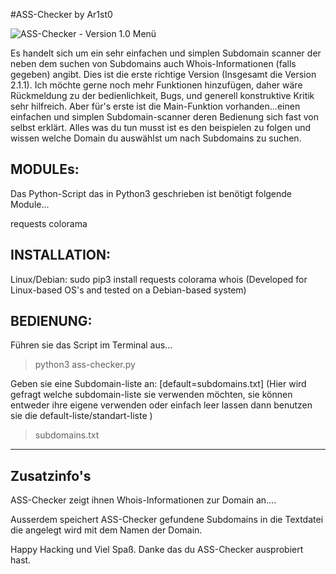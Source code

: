 #ASS-Checker by Ar1st0

![ASS-Checker - Version 1.0 Menü](https://github.com/Ar1sto/ass-checker/blob/main/assicon.ico)

Es handelt sich um ein sehr einfachen und simplen Subdomain scanner der neben dem suchen von Subdomains auch Whois-Informationen (falls gegeben) angibt.
Dies ist die erste richtige Version (Insgesamt die Version 2.1.1). Ich möchte gerne noch mehr Funktionen hinzufügen, daher wäre Rückmeldung zu
der bedienlichkeit, Bugs, und generell konstruktive Kritik sehr hilfreich.
Aber für's erste ist die Main-Funktion vorhanden...einen einfachen und simplen Subdomain-scanner deren Bedienung sich fast von selbst erklärt. Alles was du tun musst
ist es den beispielen zu folgen und wissen welche Domain du auswählst um nach Subdomains zu suchen.

MODULEs:
--------------------
Das Python-Script das in Python3 geschrieben ist benötigt folgende Module...

requests
colorama 

INSTALLATION:
--------------------

Linux/Debian: sudo pip3 install requests colorama whois
(Developed for Linux-based OS's and tested on a Debian-based system)

BEDIENUNG:
--------------------
Führen sie das Script im Terminal aus...
>python3 ass-checker.py 

Geben sie eine Subdomain-liste an: [default=subdomains.txt]  (Hier wird gefragt welche subdomain-liste sie verwenden möchten, sie können entweder ihre eigene verwenden oder einfach leer lassen dann benutzen sie die default-liste/standart-liste )             
>subdomains.txt

------------------------------------
Zusatzinfo's
----------------

ASS-Checker zeigt ihnen Whois-Informationen zur Domain an....

Ausserdem speichert ASS-Checker gefundene Subdomains in die Textdatei die angelegt wird mit dem Namen der Domain.

Happy Hacking und Viel Spaß. Danke das du ASS-Checker ausprobiert hast.

